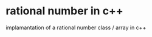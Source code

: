 rational number in c++
=====================
implamantation of a rational number class / array in c++
